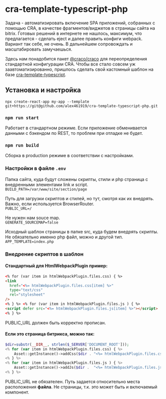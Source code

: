 # cra-template-typescript-php

Задача - автоматизировать включение SPA приложений, собранных с помощью CRA, в качестве фрагментов/виджетов в страницы сайта на bitrix. Готовых решений в интернете не нашлось, максимум, что предлагается - сделать eject и далее править конфиги webpack.
Вариант так себе, не очень. В дальнейшем сопровождать и масштабировать замучаешься.

Здесь нам понадобится пакет [@craco/craco](https://github.com/dilanx/craco) для переопределения стандартной конфигурации CRA. Чтобы все стало совсем уж заавтоматизированно, пришлось сделать свой кастомный шаблон на базе [cra-template-typescript](https://github.com/facebook/create-react-app/tree/main/packages/cra-template-typescript).

## Установка и настройка

`npx create-react-app my-app --template git+https://git@github.com/alex461919/cra-template-typescript-php.git`

### `npm run start`

Работает в стандартном режиме. Если приложение обменивается данными с бэкендом по REST, то проблем при отладке не будет.

### `npm run build`

Сборка в production режиме в соответствии с настройками.

### Настройки в файле `.env`

Папка сайта, куда будут сложены скрипты, стили и php страница с внедренными элементами link и script.  
`BUILD_PATH=/var/www/site/section/page`

Путь для загрузки скриптов и стилей, но тут, смотря как их внедрять. Важно, если используется BrowserRouter.  
`PUBLIC_URL=/`

Не нужен нам souce map.  
`GENERATE_SOURCEMAP=false`

Исходный шаблон страницы в папке src, куда будем внедрять скрипты. Не обязательно именно php файл, можно и другой тип.  
`APP_TEMPLATE=index.php`

### Внедрение скриптов в шаблон

#### Стандартный для HtmlWebpackPlugin пример:

```html
<% for (var item in htmlWebpackPlugin.files.css) { %>
<link
  href="<%= htmlWebpackPlugin.files.css[item] %>"
  type="text/css"
  rel="stylesheet"
/>
<% } %> <% for (var item in htmlWebpackPlugin.files.js ) { %>
<script defer src="<%= htmlWebpackPlugin.files.js[item] %>"></script>
<% } %>
```

PUBLIC_URL должен быть корректно прописан.

#### Если это страница битрикса, можно так:

```php
$dir=substr(__DIR__, strlen($_SERVER['DOCUMENT_ROOT']));
<% for (var item in htmlWebpackPlugin.files.css) { %>
    Asset::getInstance()->addCss($dir . "<%= htmlWebpackPlugin.files.css[item] %>");
<% } %>
<% for (var item in htmlWebpackPlugin.files.js ) { %>
    Asset::getInstance()->addJs($dir .  "<%= htmlWebpackPlugin.files.js[item] %>");
<% } %>
```

PUBLIC_URL не обязателен. Путь задается относительно места расположения **файла**. Не страницы, т.к. это может быть и включаемый компонент.
